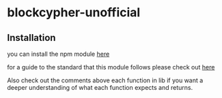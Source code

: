 # blockcypher-unofficial

## Installation

you can install the npm module <a href="https://www.npmjs.com/package/blockcypher-unofficial">here</a>

for a guide to the standard that this module follows please check out <a href="https://github.com/blockai/abstract-common-blockchain/blob/master/README.md">here</a>


Also check out the comments above each function in lib if you want a deeper understanding of what each function expects and returns.